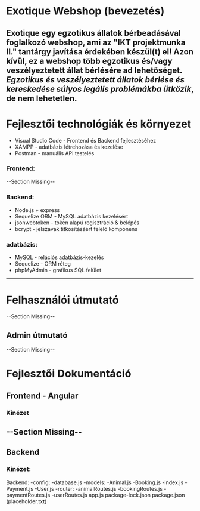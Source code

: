 # Exotique Webshop (bevezetés)
Exotique egy egzotikus állatok bérbeadásával foglalkozó webshop, ami az "IKT projektmunka II." tantárgy javítása érdekében készül(t) el!
Azon kívül, ez a webshop több egzotikus és/vagy veszélyeztetett állat bérlésére ad lehetőséget. *Egzotikus és veszélyeztetett állatok bérlése
és kereskedése súlyos legális problémákba ütközik*, de nem lehetetlen.
---

# Fejlesztői technológiák és környezet
- Visual Studio Code - Frontend és Backend fejlesztéséhez
- XAMPP - adatbázis létrehozása és kezelése
- Postman - manuális API testelés

### Frontend:
--Section Missing--

### Backend:
- Node.js + express
- Sequelize ORM - MySQL adatbázis kezelésért
- jsonwebtoken - token alapú regisztráció & belépés
- bcrypt - jelszavak titkosításáért felelő komponens

### adatbázis:
- MySQL - relációs adatbázis-kezelés
- Sequelize - ORM réteg
- phpMyAdmin - grafikus SQL felület
---

# Felhasználói útmutató
--Section Missing--

## Admin útmutató
--Section Missing--

# Fejlesztői Dokumentáció
## Frontend - Angular
### Kinézet
--Section Missing--
---

## Backend
### Kinézet:
Backend:
-config:
    -database.js
-models:
    -Animal.js
    -Booking.js
    -index.js
    -Payment.js
    -User.js
-router:
    -animalRoutes.js
    -bookingRoutes.js
    -paymentRoutes.js
    -userRoutes.js
app.js
package-lock.json
package.json
(placeholder.txt)

